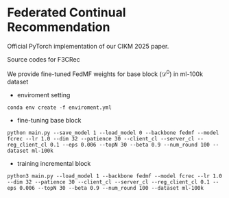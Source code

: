 # Federated Continual Recommendation
Official PyTorch implementation of our CIKM 2025 paper.

Source codes
for F3CRec


We provide fine-tuned FedMF weights for base block ($\mathcal{D}^0$) in ml-100k dataset


- enviroment setting
```
conda env create -f enviroment.yml
```

- fine-tuning base block
```
python main.py --save_model 1 --load_model 0 --backbone fedmf --model fcrec --lr 1.0 --dim 32 --patience 30 --client_cl --server_cl --reg_client_cl 0.1 --eps 0.006 --topN 30 --beta 0.9 --num_round 100 --dataset ml-100k
```

- training incremental block
```
python3 main.py --load_model 1 --backbone fedmf --model fcrec --lr 1.0 --dim 32 --patience 30 --client_cl --server_cl --reg_client_cl 0.1 --eps 0.006 --topN 30 --beta 0.9 --num_round 100 --dataset ml-100k
```
